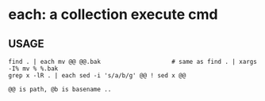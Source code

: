 each: a collection execute cmd
==============================

USAGE
-----

```
find . | each mv @@ @@.bak                    # same as find . | xargs -I% mv % %.bak
grep x -lR . | each sed -i 's/a/b/g' @@ ! sed x @@

@@ is path, @b is basename ..
```

